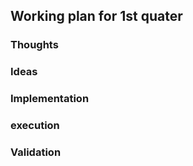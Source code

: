 ## Working plan for 1st quater

### Thoughts

### Ideas

### Implementation

### execution 

### Validation

